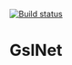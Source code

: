 [![Build status](https://ci.appveyor.com/api/projects/status/yjfljrm5ftuygo96?svg=true)](https://ci.appveyor.com/project/okutane/gslnet)

# GslNet
